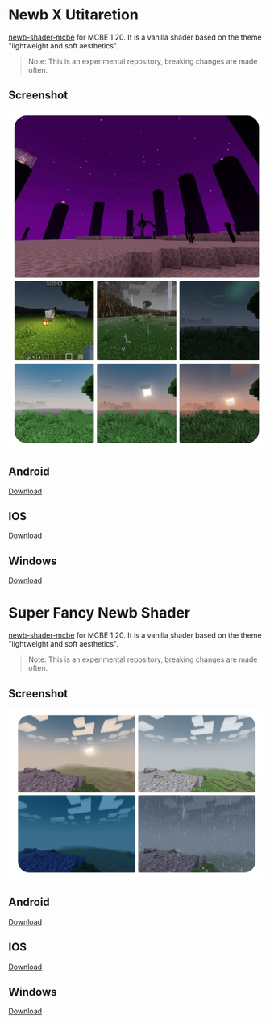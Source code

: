# Newb X Utitaretion

[newb-shader-mcbe](https://github.com/devendrn/newb-shader-mcbe) for MCBE 1.20. It is a vanilla shader based on the theme "lightweight and soft aesthetics".

> Note:
This is an experimental repository, breaking changes are made often.

## Screenshot

![Screenshot1](screenshot.jpg "Newb X Legacy 15b2, MCBE 1.20.12")

## Android
[Download](https://github.com/MKGamer345/newb-x-utitaretion/actions/runs/7361548136/artifacts/1139972732)

## IOS
[Download](https://github.com/MKGamer345/newb-x-utitaretion/actions/runs/7361548136/artifacts/1139972733)

## Windows
[Download](https://github.com/MKGamer345/newb-x-utitaretion/actions/runs/7361548136/artifacts/1139972734)

# Super Fancy Newb Shader

[newb-shader-mcbe](https://github.com/devendrn/newb-shader-mcbe) for MCBE 1.20. It is a vanilla shader based on the theme "lightweight and soft aesthetics".

> Note:
This is an experimental repository, breaking changes are made often.

## Screenshot

![Screenshot2](Super-Fancy_Newb-Shader.jpg)

## Android
[Download](https://github.com/MKGamer345/newb-x-utitaretion/actions/runs/7361548136/artifacts/1139972732)

## IOS
[Download](https://github.com/MKGamer345/newb-x-utitaretion/actions/runs/7361548136/artifacts/1139972733)

## Windows
[Download](https://github.com/MKGamer345/newb-x-utitaretion/actions/runs/7361548136/artifacts/1139972734)

